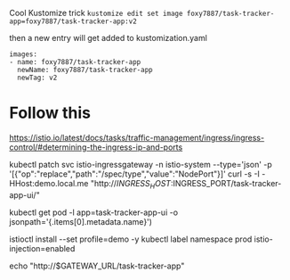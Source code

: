Cool Kustomize trick 
```kustomize edit set image foxy7887/task-tracker-app=foxy7887/task-tracker-app:v2```

then a new entry will get added to kustomization.yaml
```
images:
- name: foxy7887/task-tracker-app
  newName: foxy7887/task-tracker-app
  newTag: v2
```


# Follow this 
https://istio.io/latest/docs/tasks/traffic-management/ingress/ingress-control/#determining-the-ingress-ip-and-ports


kubectl patch svc istio-ingressgateway -n istio-system --type='json' -p '[{"op":"replace","path":"/spec/type","value":"NodePort"}]'
curl -s -I -HHost:demo.local.me "http://$INGRESS_HOST:$INGRESS_PORT/task-tracker-app-ui/"


kubectl get pod -l app=task-tracker-app-ui -o jsonpath='{.items[0].metadata.name}')




istioctl install --set profile=demo -y
kubectl label namespace prod istio-injection=enabled

echo "http://$GATEWAY_URL/task-tracker-app"